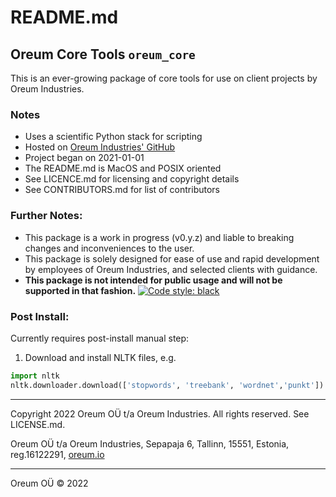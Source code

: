 # README.md

## Oreum Core Tools `oreum_core`

This is an ever-growing package of core tools for use on client projects by
Oreum Industries.


### Notes

+ Uses a scientific Python stack for scripting
+ Hosted on
[Oreum Industries' GitHub](https://github.com/oreum-industries/oreum_core)
+ Project began on 2021-01-01
+ The README.md is MacOS and POSIX oriented
+ See LICENCE.md for licensing and copyright details
+ See CONTRIBUTORS.md for list of contributors


### Further Notes:

+ This package is a work in progress (v0.y.z) and liable to breaking changes
and inconveniences to the user.
+ This package is solely designed for ease of use and rapid development by
employees of Oreum Industries, and selected clients with guidance.
+ **This package is not intended for public usage and will not be supported 
in that fashion.**
[![Code style: black](https://img.shields.io/badge/code%20style-black-000000.svg)](https://github.com/psf/black)


### Post Install:

Currently requires post-install manual step:

1. Download and install NLTK files, e.g.

```python
import nltk
nltk.downloader.download(['stopwords', 'treebank', 'wordnet','punkt'])
```

---

Copyright 2022 Oreum OÜ t/a Oreum Industries. All rights reserved.
See LICENSE.md.

Oreum OÜ t/a Oreum Industries, Sepapaja 6, Tallinn, 15551, Estonia,
reg.16122291, [oreum.io](https://oreum.io)

---
Oreum OÜ &copy; 2022
